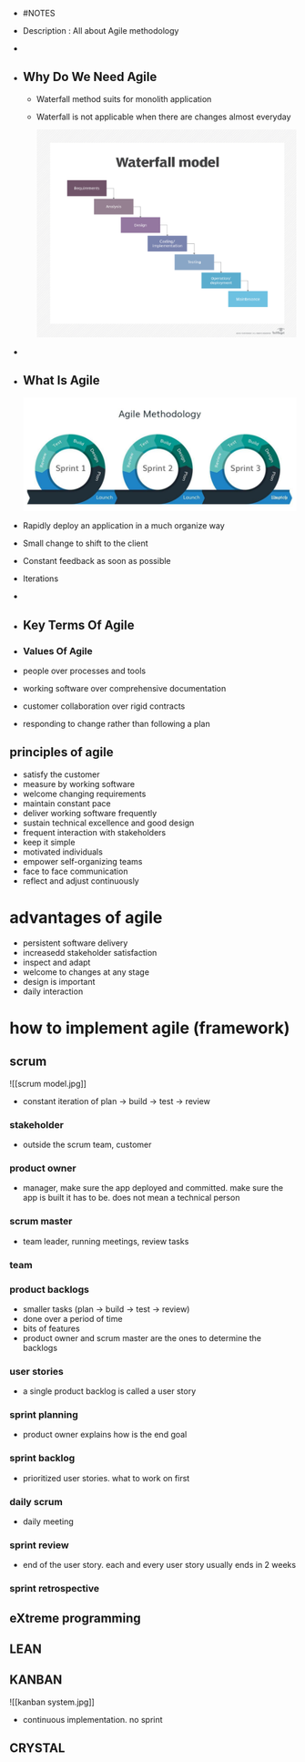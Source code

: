- #NOTES
- Description : All about Agile methodology
-
- ## Why Do We Need Agile
	- Waterfall method suits for monolith application
	- Waterfall is not applicable when there are changes almost everyday
	  
	  ![waterfall model.png](../assets/waterfall_model_1642338036670_0.png)
-
- ## What Is Agile
  
  ![agile model.jpg](../assets/agile_model_1642338113943_0.jpg)
- Rapidly deploy an application in a much organize way
- Small change to shift to the client
- Constant feedback as soon as possible
- Iterations
-
- ## Key Terms Of Agile
- ### Values Of Agile
- people over processes and tools
- working software over comprehensive documentation
- customer collaboration over rigid contracts
- responding to change rather than following a plan
## principles of agile
- satisfy the customer
- measure by working software
- welcome changing requirements
- maintain constant pace
- deliver working software frequently
- sustain technical excellence and good design
- frequent interaction with stakeholders
- keep it simple
- motivated individuals
- empower self-organizing teams
- face to face communication
- reflect and adjust continuously
# advantages of agile
- persistent software delivery
- increasedd stakeholder satisfaction
- inspect and adapt
- welcome to changes at any stage
- design is important
- daily interaction
# how to implement agile (framework)
## scrum

![[scrum model.jpg]]
- constant iteration of plan -> build -> test -> review
### stakeholder
- outside the scrum team, customer
### product owner
- manager, make sure the app deployed and committed. make sure the app is built it has to be. does not mean a technical person
### scrum master
- team leader, running meetings, review tasks
### team
### product backlogs
- smaller tasks (plan -> build -> test -> review)
- done over a period of time
- bits of features
- product owner and scrum master are the ones to determine the backlogs
### user stories
- a single product backlog is called a user story
### sprint planning
- product owner explains how is the end goal
### sprint backlog
- prioritized user stories. what to work on first
### daily scrum
- daily meeting
### sprint review
- end of the user story. each and every user story usually ends in 2 weeks
### sprint retrospective
## eXtreme programming
## LEAN
## KANBAN

![[kanban system.jpg]]
- continuous implementation. no sprint
## CRYSTAL